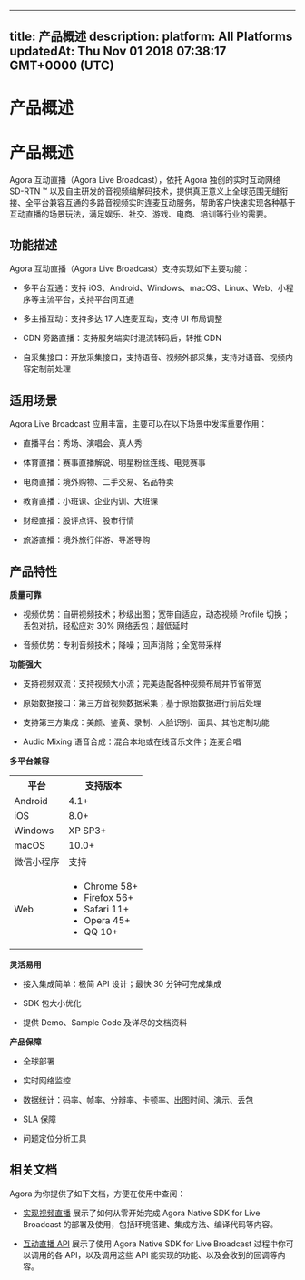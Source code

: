 
---
title: 产品概述
description: 
platform: All Platforms
updatedAt: Thu Nov 01 2018 07:38:17 GMT+0000 (UTC)
---
# 产品概述
# 产品概述

Agora 互动直播（Agora Live Broadcast），依托 Agora 独创的实时互动网络 SD-RTN ™ 以及自主研发的音视频编解码技术，提供真正意义上全球范围无缝衔接、全平台兼容互通的多路音视频实时连麦互动服务，帮助客户快速实现各种基于互动直播的场景玩法，满足娱乐、社交、游戏、电商、培训等行业的需要。

## 功能描述

Agora 互动直播（Agora Live Broadcast）支持实现如下主要功能：

-   多平台互通：支持 iOS、Android、Windows、macOS、Linux、Web、小程序等主流平台，支持平台间互通

-   多主播互动：支持多达 17 人连麦互动，支持 UI 布局调整

-   CDN 旁路直播：支持服务端实时混流转码后，转推 CDN

-   自采集接口：开放采集接口，支持语音、视频外部采集，支持对语音、视频内容定制前处理


## 适用场景

Agora Live Broadcast 应用丰富，主要可以在以下场景中发挥重要作用：

-   直播平台：秀场、演唱会、真人秀

-   体育直播：赛事直播解说、明星粉丝连线、电竞赛事

-   电商直播：境外购物、二手交易、名品特卖

-   教育直播：小班课、企业内训、大班课

-   财经直播：股评点评、股市行情

-   旅游直播：境外旅行伴游、导游导购


## 产品特性

**质量可靠**

-   视频优势：自研视频技术；秒级出图；宽带自适应，动态视频 Profile 切换；丢包对抗，轻松应对 30% 网络丢包；超低延时

-   音频优势：专利音频技术；降噪；回声消除；全宽带采样


**功能强大**

-   支持视频双流：支持视频大小流；完美适配各种视频布局并节省带宽

-   原始数据接口：第三方音视频数据采集；基于原始数据进行前后处理

-   支持第三方集成：美颜、鉴黄、录制、人脸识别、面具、其他定制功能

-   Audio Mixing 语音合成：混合本地或在线音乐文件；连麦合唱


**多平台兼容**

<table>
  <tr>
    <th>平台</th>
    <th>支持版本</th>
  </tr>
  <tr>
    <td>Android</td>
    <td>4.1+</td>
  </tr>
  <tr>
    <td>iOS</td>
    <td>8.0+</td>
  </tr>
  <tr>
    <td>Windows</td>
    <td>XP SP3+</td>
  </tr>
  <tr>
    <td>macOS</td>
    <td>10.0+</td>
  </tr>
  <tr>
    <td>微信小程序</td>
    <td>支持</td>
  </tr>
  <tr>
    <td>Web</td>
		<td><ul><li>Chrome 58+</li>
			<li>Firefox 56+</li>
			<li>Safari 11+</li>
			<li>Opera 45+</li>
			<li>QQ 10+</li></ul></td>
  </tr>
</table>



**灵活易用**

-   接入集成简单：极简 API 设计；最快 30 分钟可完成集成

-   SDK 包大小优化

-   提供 Demo、Sample Code 及详尽的文档资料


**产品保障**

-   全球部署

-   实时网络监控

-   数据统计：码率、帧率、分辨率、卡顿率、出图时间、演示、丢包

-   SLA 保障

-   问题定位分析工具


## 相关文档

Agora 为你提供了如下文档，方便在使用中查阅：

-   [实现视频直播](../../cn/Quickstart%20Guide/broadcast_video_android.md) 展示了如何从零开始完成 Agora Native SDK for Live Broadcast 的部署及使用，包括环境搭建、集成方法、编译代码等内容。

-   [互动直播 API](https://docs.agora.io/cn/Interactive%20Broadcast/API%20Reference/java/index.html) 展示了使用 Agora Native SDK for Live Broadcast 过程中你可以调用的各 API，以及调用这些 API 能实现的功能、以及会收到的回调等内容。



